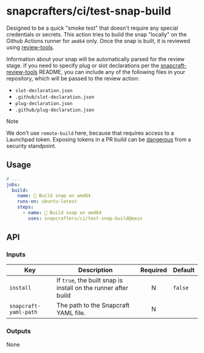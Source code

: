 # snapcrafters/ci/test-snap-build

Designed to be a quick "smoke test" that doesn't require any special credentials or secrets. This
action tries to build the snap "locally" on the Github Actions runner for `amd64` only. Once the
snap is built, it is reviewed using [review-tools].

Information about your snap will be automatically parsed for the review stage. If you need to
specify plug or slot declarations per the [snapcraft-review-tools] README, you can include any of
the following files in your repository, which will be passed to the review action:

- `slot-declaration.json`
- `.github/slot-declaration.json`
- `plug-declaration.json`
- `.github/plug-declaration.json`

> [!NOTE]
> We don't use `remote-build` here, because that requires access to a Launchpad token.
> Exposing tokens in a PR build can be [dangerous] from a security standpoint.

## Usage

```yaml
# ...
jobs:
  build:
    name: 🧪 Build snap on amd64
    runs-on: ubuntu-latest
    steps:
      - name: 🧪 Build snap on amd64
        uses: snapcrafters/ci/test-snap-build@main
```

## API

### Inputs

| Key                   | Description                                                    | Required | Default |
| --------------------- | -------------------------------------------------------------- | :------: | :------ |
| `install`             | If `true`, the built snap is install on the runner after build |    N     | `false` |
| `snapcraft-yaml-path` | The path to the Snapcraft YAML file.                           |    N     |         |

### Outputs

None

[review-tools]: https://snapcraft.io/review-tools
[snapcraft-review-tools]: https://github.com/diddlesnaps/snapcraft-review-action/tree/master
[dangerous]: https://securitylab.github.com/research/github-actions-preventing-pwn-requests/
